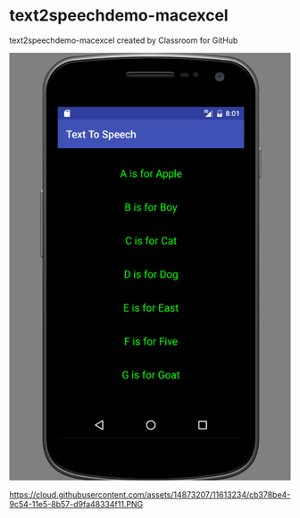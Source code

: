 # text2speechdemo-macexcel
text2speechdemo-macexcel created by Classroom for GitHub

![alt tag](https://github.com/DeLaSalleUniversity-Manila/text2speechdemo-macexcel/raw/master/Capture.png)

https://cloud.githubusercontent.com/assets/14873207/11613234/cb378be4-9c54-11e5-8b57-d9fa48334f11.PNG

